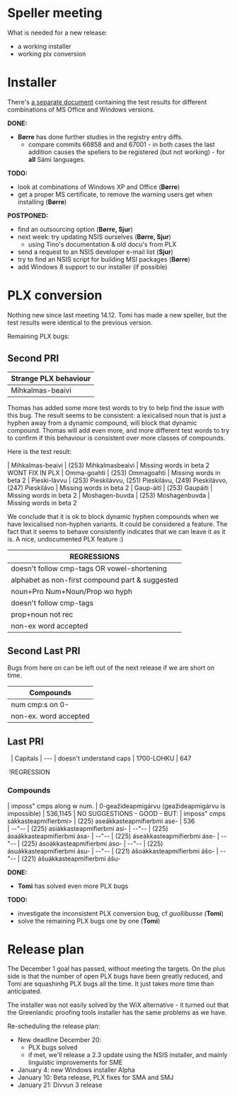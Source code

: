 # Speller meeting

What is needed for a new release:
* a working installer
* working plx conversion

# Installer

There's [a separate document](WindowsInstallationTest.html) containing the test results for different combinations of MS Office and Windows  versions.

**DONE:**
* **Børre** has done further studies in the registry entry diffs.
    - compare commits 66858 and and 67001 - in both cases the last addition causes the spellers to be registered (but not working) - for **all** Sámi languages.

**TODO:**
* look at combinations of Windows XP and Office (**Børre**)
* get a proper MS certificate, to remove the warning users get when installing (**Børre**)

**POSTPONED:**
* find an outsourcing option (**Børre, Sjur**)
* next week: try updating NSIS ourselves (**Børre, Sjur**)
    - using Tino's documentation & old docu's from PLX
* send a request to an NSIS developer e-mail list (**Sjur**)
* try to find an NSIS script for building MSI packages (**Børre**)
* add Windows 8 support to our installer (if possible)

# PLX conversion

Nothing new since last meeting 14.12. Tomi has made a new speller, but the test results were identical to the previous version.

Remaining PLX bugs:

## Second PRI

|   Strange PLX behaviour
| --- 
| Mihkalmas-beaivi | 593

Thomas has added some more test words to try to help find the issue with this bug. The result seems to be consistent: a lexicalised noun that is just a hyphen away from a dynamic compound, will block that dynamic compound. Thomas will add even more, and more different test words to try to confirm if this behaviour is consistent over more classes of compounds.

Here is the test result:

|  Mihkalmas-beaivi	| (253) Mihkalmasbeaivi | Missing words in beta 2 WONT FIX IN PLX
|  Omma-goahti		| (253) Ommagoahti      | Missing words in beta 2
|  Pieski-lávvu		| (253) Pieskilávvu, (251) Pieskilávu, (249) Pieskilávvo, (247) Pieskilávo | Missing words in beta 2
|  Gaup-áiti			| (253) Gaupáiti        | Missing words in beta 2
|  Moshagen-buvda	| (253) Moshagenbuvda   | Missing words in beta 2

We conclude that it is ok to block dynamic hyphen compounds when we have lexicalised non-hyphen variants. It could be considered a feature. The fact that it seems to behave consistently indicates that we can leave it as it is. A nice, undocumented PLX feature :)

|  REGRESSIONS
| --- 
|  doesn't follow cmp-tags OR vowel-shortening     | searvipresideanta > searvepresideanta, sámediggepresideanta Sámediggeáirrasin | 489
|  alphabet as non-first compound part & suggested | CV-s                        | 913
|  noun+Pro Num+Noun/Prop wo hyph                  | máliSoussiid, guovttiolbmo  | 397,461,642,721,804,805
|  doesn't follow cmp-tags                         | ránubiellu > rátnobiellu beavddeguorra	> beavdeguorra | 489,535,539,604
|  prop+noun not rec                               | Koskivuori-plánenreaiddut   | 611,633
|  non-ex word accepted                            | loahpet, duvnnii, njealjat  | 909,962,1143

## Second Last PRI

Bugs from here on can be left out of the next release if we are short on time.

|  Compounds
| --- 
|  num cmp:s on 0-                   | 051-nummarat                                         | 631
|  non-ex. word accepted             | saame                                                | 658

## Last PRI

 
|  Capitals
| --- 
|  doesn't understand caps   | 1700-LOHKU                    | 647

 !REGRESSION
### Compounds
|  imposs" cmps along w num.         | 0-geažideapmigárvu (geažideapmigárvu is impossible) | 536,1145 | NO SUGGESTIONS - GOOD - BUT:
|  imposs" cmps sákkasteapmifierbmi>	| (225) aseákkasteapmifierbmi		ase-              | 536      
|  --"--                             | (225) asiákkasteapmifierbmi		asi-
|  --"--                             | (225) ásaákkasteapmifierbmi		ása-
|  --"--                             | (225) áseákkasteapmifierbmi		áse-
|  --"--                             | (225) ásoákkasteapmifierbmi		áso-
|  --"--                             | (225) ásuákkasteapmifierbmi		ásu-
|  --"--                             | (221) ášoákkasteapmifierbmi		ášo-
|  --"--                             | (221) ášuákkasteapmifierbmi		ášu-

**DONE:**
* **Tomi** has solved even more PLX bugs

**TODO:**
* investigate the inconsistent PLX conversion bug, cf *guollibusse* (**Tomi**)
* solve the remaining PLX bugs one by one (**Tomi**)

# Release plan

The December 1 goal has passed, without meeting the targets. On the plus side is that the number of open PLX bugs have been greatly reduced, and Tomi are squashinhg PLX bugs all the time. It just takes more time than anticipated.

The installer was not easily solved by the WiX alternative - it turned out that the Greenlandic proofing tools installer has the same problems as we have.

Re-scheduling the release plan:

* New deadline December 20:
    - PLX bugs solved
    - if met, we'll release a 2.3 update using the NSIS installer, and mainly linguistic improvements for SME
* January 4: new Windows installer Alpha
* January 10: Beta release, PLX fixes for SMA and SMJ
* January 21: Divvun 3 release
